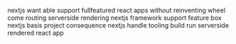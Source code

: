 nextjs want able support fullfeatured react apps without reinventing wheel come routing serverside rendering nextjs framework support feature box nextjs basis project consequence nextjs handle tooling build run serverside rendered react app